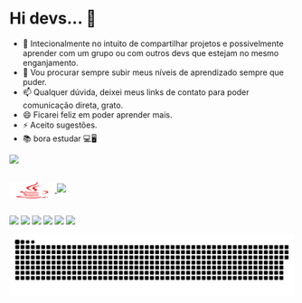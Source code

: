 # Hi devs... 👋

- 👯 Intecionalmente no intuito de compartilhar projetos e possivelmente aprender com um grupo ou com outros devs que estejam no mesmo enganjamento.
- 💬 Vou procurar sempre subir meus níveis de aprendizado sempre que puder. 
- 📫 Qualquer dúvida, deixei meus links de contato para poder comunicação direta, grato.
- 😄 Ficarei feliz em poder aprender mais.
- ⚡ Aceito sugestões.
- 📚 bora estudar 💻🖥

 <div>
  <a href="https://github.com/flavio-snoop">
  <img height="180em" src="https://github-readme-stats.vercel.app/api?username=flavio-snoop&show_icons=true&theme=onedark&include_all_commits=true&count_private=true"/>
</div>
  
##
<div style="display: inline_block">
  <img align="center" alt="" height="30" width="80" src="https://raw.githubusercontent.com/devicons/devicon/master/icons/java/java-plain.svg">
<!--   <img align="center" alt="" height="30" width="80" src="https://raw.githubusercontent.com/devicons/devicon/master/icons/mysql/mysql-plain.svg"> -->
 <img src="https://cdn.jsdelivr.net/gh/devicons/devicon@latest/icons/mysql/mysql-original-wordmark.svg" />
</div>
  
##
<div>
  <a href="https://www.instagram.com/snoopy_flv/?hl=pt-br" target="_blank"><img src="https://img.shields.io/badge/-Instagram-%23E4405F?style=for-the-badge&logo=instagram&logoColor=white" target="_blank"></a>
 <a href="https://discord.com/channels/@me" target="_blank"><img src="https://img.shields.io/badge/Discord-7289DA?style=for-the-badge&logo=discord&logoColor=white" target="_blank"></a> 
  <a href="https://www.linkedin.com/in/fl%C3%A1vio-dos-anjos-rocha-801a233b/" target="_blank"><img src="https://img.shields.io/badge/-LinkedIn-%230077B5?style=for-the-badge&logo=linkedin&logoColor=white" target="_blank"></a> 
  
  
  <img src= "https://img.shields.io/badge/Java-ED8B00?style=for-the-badge&logo=java&logoColor=white" target="_blank">
  <img src= "https://img.shields.io/badge/MySQL-00000F?style=for-the-badge&logo=mysql&logoColor=white" target="_blank">
  <img src= "https://img.shields.io/badge/Steam-000000?style=for-the-badge&logo=steam&logoColor=white" target="_blank">
  
</div>
    
 ![Snake animation](https://github.com/flavio-snoop/flavio-snoop/blob/output/github-contribution-grid-snake.svg)
